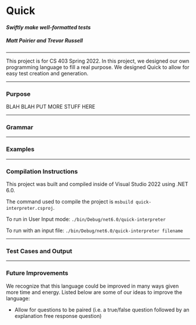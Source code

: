 # Quick
#### *Swiftly make well-formatted tests* 
##### Matt Poirier and Trevor Russell
---
This project is for CS 403 Spring 2022. In this project, we designed our own programming language to fill a real purpose. We designed Quick to allow for easy test creation and generation.

---
### Purpose
BLAH BLAH PUT MORE STUFF HERE

---
### Grammar


---
### Examples

---
### Compilation Instructions
This project was built and compiled inside of Visual Studio 2022 using .NET 6.0.

The command used to compile the project is `msbuild quick-interpreter.csproj`.

To run in User Input mode:
`./bin/Debug/net6.0/quick-interpreter`

To run with an input file:
`./bin/Debug/net6.0/quick-interpreter filename`

---
### Test Cases and Output

---
### Future Improvements
We recognize that this language could be improved in many ways given more time and energy. Listed below are some of our ideas to improve the language:

- Allow for questions to be paired (i.e. a true/false question followed by an explanation free response question)